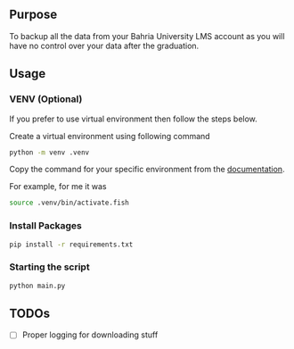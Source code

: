 ## Purpose

To backup all the data from your Bahria University LMS account as you will have no control over your data after the graduation.

## Usage

### VENV (Optional)

If you prefer to use virtual environment then follow the steps below.

Create a virtual environment using following command

```bash
python -m venv .venv
```

Copy the command for your specific environment from the [documentation](https://docs.python.org/3/library/venv.html#how-venvs-work).

For example, for me it was

```bash
source .venv/bin/activate.fish
```

### Install Packages

```bash
pip install -r requirements.txt
```

### Starting the script

```bash
python main.py
```

## TODOs

- [ ] Proper logging for downloading stuff
